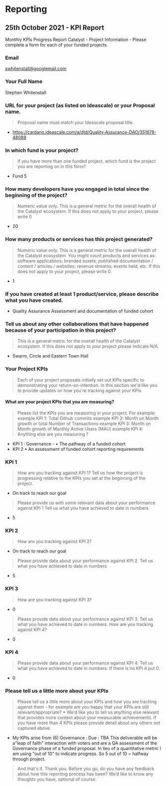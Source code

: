 # Reporting

## 25th October 2021 - KPI Report&#x20;
Monthly KPIs Progress Report
Catalyst - Project Information - Please complete a form for each of your funded projects.

### Email
swhitenstall@googlemail.com
### Your Full Name
Stephen Whitenstall
### URL for your project (as listed on Ideascale) or your Proposal name.
> Proposal name must match your Ideascale proposal title.
- https://cardano.ideascale.com/a/dtd/Quality-Assurance-DAO/351678-48088
### In which fund is your project?
> If you have more than one funded project, which fund is the project you are reporting on in this form? 
- Fund 5
### How many developers have you engaged in total since the beginning of the project?
> Numeric value only. This is a general metric for the overall health of the Catalyst ecosystem. If this does not apply to your project, please write 0
- 20
### How many products or services has this project generated?
> Numeric value only. This is a general metric for the overall health of the Catalyst ecosystem. You might count products and services as: software applications; branded assets; published documentation / content / articles / websites; revenue streams; events held; etc. If this does not apply to your project, please write 0. 
- 1
### If you have created at least 1 product/service, please describe what you have created.
- Quality Assurance Assessment and documentation of funded cohort
### Tell us about any other collaborations that have happened because of your participation in this project?
> This is a general metric for the overall health of the Catalyst ecosystem. If this does not apply to your project please indicate N/A. 
- Swarm, Circle and Eastern Town Hall
### Your Project KPIs
> Each of your project proposals initially set out KPIs specific to demonstrating your return-on-intention. In this section we'd like you to provide updates on how you're tracking against your KPIs
#### What are your project KPIs that you are measuring?
> Please list the KPIs you are measuring in your project. For example: example KPI 1: Total Github commits example KPI 2: Month on Month growth or total Number of Transactions example KPI 3: Month on Month growth of Monthly Active Users (MAU) example KPI 4: Anything else are you measuring ?
- KPI 1 : Governance - • The pathway of a funded cohort
- KPI 2 • An assessment of funded cohort reporting requirements
### KPI 1
> How are you tracking against KPI 1?
> Tell us how the project is progressing relative to the KPIs you set at the beginning of the project.
- On track to reach our goal	
> Please provide us with some relevant data about your performance against KPI 1
> Tell us what you have achieved to date in numbers 
- 5
### KPI 2
> How are you tracking against KPI 2? 
- On track to reach our goal	
> Please provide data about your performance against KPI 2.
> Tell us what you have achieved to date in numbers 
- 5
### KPI 3
> How are you tracking against KPI 3? 
- 0
> Please provide data about your performance against KPI 3.
> Tell us what you have achieved to date in numbers.
> How are you tracking against KPI 4? 
- 0
### KPI 4
> Please provide data about your performance against KPI 4.
> Tell us what you have achieved to date in numbers. If there is no KPI 4 put 0. 
- 0
### Please tell us a little more about your KPIs
> Please tell us a little more about your KPIs and how you are tracking against them - for example are you happy that your KPIs are still relevant/appropriate? *
> We'd like you to tell us anything else relevant that provides more context about your measurable achievements. If you have more than 4 KPIs please provide detail about any others not captured above. 
- My KPIs arise from (6) Governance : Due : TBA This deliverable will be a"leap of faith" interaction with voters and are a QA assessment of the Governance phase of a funded proposal. In lieu of a quantitative metric I am using "out of 10" to indicate progress. So 5 out of 10 = halfway through project.
> And that's it. Thank you. Before you go, do you have any feedback about how this reporting process has been? We’d like to know any thoughts you have, optional of course.


